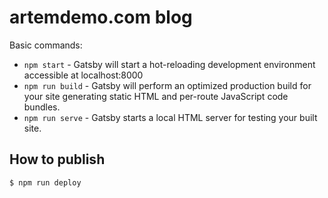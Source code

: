 # artemdemo.com blog

Basic commands:

- `npm start` - Gatsby will start a hot-reloading development environment accessible at localhost:8000
- `npm run build` - Gatsby will perform an optimized production build for your site generating static HTML and per-route JavaScript code bundles.
- `npm run serve` - Gatsby starts a local HTML server for testing your built site.


## How to publish

```
$ npm run deploy
```
